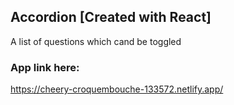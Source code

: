 ## Accordion [Created with React]

A list of questions which cand be toggled

### App link here:

https://cheery-croquembouche-133572.netlify.app/
